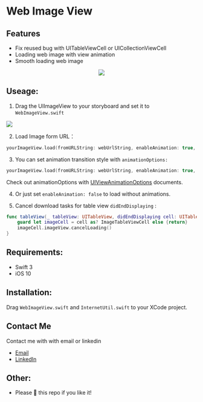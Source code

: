 # Web Image View

## Features

- Fix reused bug with UITableViewCell or UICollectionViewCell
- Loading web image with view animation 
- Smooth loading web image

<p align="center">
  <img src="https://media.giphy.com/media/xULW8ABL8rsw3jZyaA/giphy.gif">
</p>


## Useage:

1. Drag the UIImageView to your storyboard and set it to `WebImageView.swift`

![](https://i.imgur.com/JXVrs5W.png)

2. Load Image form URL：

 
```Swift
yourImageView.load(fromURLString: webUrlString, enableAnimation: true, defaultImage: UIImage(named: "defaultImage")!)
```

3. You can set animation transition style with `animationOptions:`

```Swift
yourImageView.load(fromURLString: webUrlString, enableAnimation: true, defaultImage: UIImage(named: "defaultImage")!, animationOptions: .transitionCrossDissolve)
```

Check out animationOptions with [UIViewAnimationOptions](https://developer.apple.com/documentation/uikit/uiviewanimationoptions) documents.

4. Or just set `enableAnimation: false` to load without animations.

5. Cancel download tasks for table view `didEndDisplaying` :

```Swift
func tableView(_ tableView: UITableView, didEndDisplaying cell: UITableViewCell, forRowAt indexPath: IndexPath) {
    guard let imageCell = cell as? ImageTableViewCell else {return}
    imageCell.imageView.cancelLoading()
}
```    


## Requirements:

- Swift 3
- iOS 10

## Installation:

Drag `WebImageView.swift` and `InternetUtil.swift` to your XCode project.

## Contact Me
Contact me with with email or linkedin

- [Email](boshi.litw@gmail.com)
- [LinkedIn](https://www.linkedin.com/in/boshi-li-b72836102/)

## Other:
- Please 🌟 this repo if you like it! 











